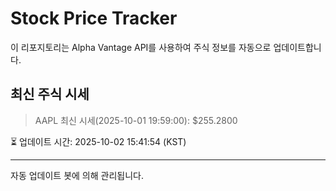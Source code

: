 
# Stock Price Tracker

이 리포지토리는 Alpha Vantage API를 사용하여 주식 정보를 자동으로 업데이트합니다.

## 최신 주식 시세
> AAPL 최신 시세(2025-10-01 19:59:00): $255.2800

⏳ 업데이트 시간: 2025-10-02 15:41:54 (KST)

---
자동 업데이트 봇에 의해 관리됩니다.
